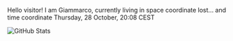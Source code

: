 Hello visitor! I am Giammarco, currently living in space coordinate lost... and time coordinate Thursday, 28 October, 20:08 CEST

![GitHub Stats](https://github-readme-stats.vercel.app/api?username=grcasanova)
